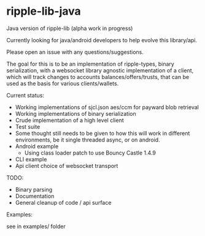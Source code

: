 ripple-lib-java
===============

Java version of ripple-lib (alpha work in progress)

Currently looking for java/android developers to help evolve this library/api.

Please open an issue with any questions/suggestions.

The goal for this is to be an implementation of ripple-types, binary
serialization, with a websocket library agnostic implementation of a client,
which will track changes to accounts balances/offers/trusts, that can be used as
the basis for various clients/wallets.

Current status:

  - Working implementations of sjcl.json aes/ccm for payward blob retrieval
  - Working implementations of binary serialization
  - Crude implementation of a high level client
  - Test suite
  - Some thought still needs to be given to how this will work in different
    environments, be it single threaded async, or on android.
  - Android example
    - Using class loader patch to use Bouncy Castle 1.4.9
  - CLI example
  - Api client choice of websocket transport

TODO:
  - Binary parsing
  - Documentation
  - General cleanup of code / api surface

Examples:
  
  see in examples/ folder
